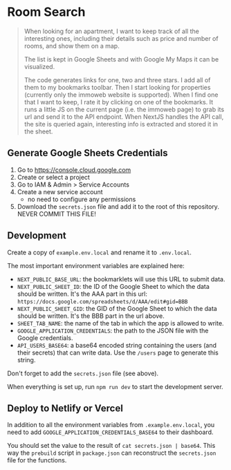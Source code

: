 # Room Search

> When looking for an apartment, I want to keep track of all the interesting ones, including their details such as price and number of rooms, and show them on a map.
>
> The list is kept in Google Sheets and with Google My Maps it can be visualized.
>
> The code generates links for one, two and three stars. I add all of them to my bookmarks toolbar. Then I start looking for properties (currently only the immoweb website is supported). When I find one that I want to keep, I rate it by clicking on one of the bookmarks. It runs a little JS on the current page (i.e. the immoweb page) to grab its url and send it to the API endpoint. When NextJS handles the API call, the site is queried again, interesting info is extracted and stored it in the sheet.

## Generate Google Sheets Credentials
1. Go to https://console.cloud.google.com
2. Create or select a project
3. Go to IAM & Admin > Service Accounts
4. Create a new service account
   - no need to configure any permissions
5. Download the `secrets.json` file and add it to the root of this repository. NEVER COMMIT THIS FILE!

## Development
Create a copy of `example.env.local` and rename it to `.env.local`.

The most important environment variables are explained here:
- `NEXT_PUBLIC_BASE_URL`: the bookmarklets will use this URL to submit data.
- `NEXT_PUBLIC_SHEET_ID`: the ID of the Google Sheet to which the data should be written. It's the AAA part in this url: `https://docs.google.com/spreadsheets/d/AAA/edit#gid=BBB`
- `NEXT_PUBLIC_SHEET_GID`: the GID of the Google Sheet to which the data should be written. It's the BBB part in the url above.
- `SHEET_TAB_NAME`: the name of the tab in which the app is allowed to write.
- `GOOGLE_APPLICATION_CREDENTIALS`: the path to the JSON file with the Google credentials.
- `API_USERS_BASE64`: a base64 encoded string containing the users (and their secrets) that can write data. Use the `/users` page to generate this string.

Don't forget to add the `secrets.json` file (see above).

When everything is set up, run `npm run dev` to start the development server.

## Deploy to Netlify or Vercel
In addition to all the environment variables from `.example.env.local`, you need to add `GOOGLE_APPLICATION_CREDENTIALS_BASE64` to their dashboard.

You should set the value to the result of `cat secrets.json | base64`. This way the `prebuild` script in `package.json` can reconstruct the `secrets.json` file for the functions.

